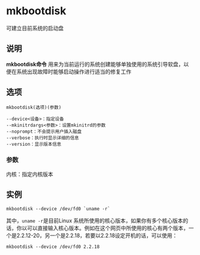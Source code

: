 mkbootdisk
===

可建立目前系统的启动盘

## 说明

**mkbootdisk命令** 用来为当前运行的系统创建能够单独使用的系统引导软盘，以便在系统出现故障时能够启动操作进行适当的修复工作

## 选项

```
mkbootdisk(选项)(参数)
```

  

```
--device<设备>：指定设备
--mkinitrdargs<参数>：设置mkinitrd的参数
--noprompt：不会提示用户插入磁盘
--verbose：执行时显示详细的信息
--version：显示版本信息
```

### 参数  

内核：指定内核版本

## 实例

```
mkbootdisk --device /dev/fd0 `uname -r`
```

其中，``uname -r``是目前Linux 系统所使用的核心版本，如果你有多个核心版本的话，你以可以直接输入核心版本。例如在这个网页中所使用的核心有两个版本，一个是2.2.12-20，另一个是2.2.18，若要以2.2.18设定开机的话，可以使用：

```
mkbootdisk --device /dev/fd0 2.2.18
```


